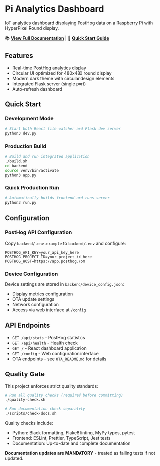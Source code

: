 # Pi Analytics Dashboard

IoT analytics dashboard displaying PostHog data on a Raspberry Pi with HyperPixel Round display.

📚 **[View Full Documentation](https://jabawack81.github.io/posthog_pi/)** | 🚀 **[Quick Start Guide](https://jabawack81.github.io/posthog_pi/#/QUICK_START)**

## Features

- Real-time PostHog analytics display
- Circular UI optimized for 480x480 round display
- Modern dark theme with circular design elements
- Integrated Flask server (single port)
- Auto-refresh dashboard

## Quick Start

### Development Mode
```bash
# Start both React file watcher and Flask dev server
python3 dev.py
```

### Production Build
```bash
# Build and run integrated application
./build.sh
cd backend
source venv/bin/activate
python3 app.py
```

### Quick Production Run
```bash
# Automatically builds frontend and runs server
python3 run.py
```

## Configuration

### PostHog API Configuration
Copy `backend/.env.example` to `backend/.env` and configure:
```
POSTHOG_API_KEY=your_api_key_here
POSTHOG_PROJECT_ID=your_project_id_here
POSTHOG_HOST=https://app.posthog.com
```

### Device Configuration
Device settings are stored in `backend/device_config.json`:
- Display metrics configuration
- OTA update settings
- Network configuration
- Access via web interface at `/config`

## API Endpoints

- `GET /api/stats` - PostHog statistics
- `GET /api/health` - Health check
- `GET /` - React dashboard application
- `GET /config` - Web configuration interface
- OTA endpoints - see `OTA_README.md` for details

## Quality Gate

This project enforces strict quality standards:
```bash
# Run all quality checks (required before committing)
./quality-check.sh

# Run documentation check separately
./scripts/check-docs.sh
```

Quality checks include:
- Python: Black formatting, Flake8 linting, MyPy types, pytest
- Frontend: ESLint, Prettier, TypeScript, Jest tests
- Documentation: Up-to-date and complete documentation

**Documentation updates are MANDATORY** - treated as failing tests if not updated.